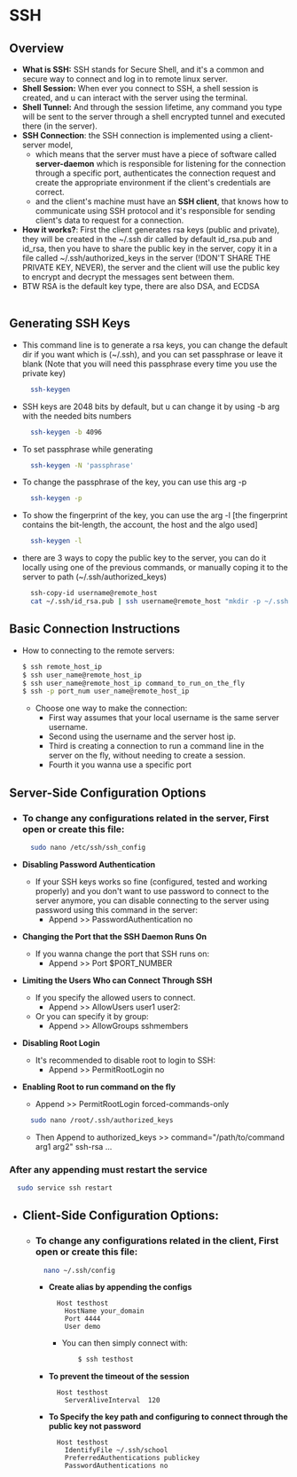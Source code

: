 # SSH

## Overview

- **What is SSH:** SSH stands for Secure Shell, and it's a common and secure way to connect and log in to remote linux server.
  <br/>
- **Shell Session:** When ever you connect to SSH, a shell session is created, and u can interact with the server using the terminal.
  <br/>
- **Shell Tunnel:** And through the session lifetime, any command you type will be sent to the server through a shell encrypted tunnel and executed there (in the server).
  <br/>
- **SSH Connection**: the SSH connection is implemented using a client-server model,
  - which means that the server must have a piece of software called **server-daemon** which is responsible for listening for the connection through a specific port, authenticates the connection request and create the appropriate environment if the client's credentials are correct.
  - and the client's machine must have an **SSH client**, that knows how to communicate using SSH protocol and it's responsible for sending client's data to request for a connection.
    <br/>
- **How it works?**: First the client generates rsa keys (public and private), they will be created in the ~/.ssh dir called by default id_rsa.pub and id_rsa, then you have to share the public key in the server, copy it in a file called ~/.ssh/authorized_keys in the server (!DON'T SHARE THE PRIVATE KEY, NEVER), the server and the client will use the public key to encrypt and decrypt the messages sent between them.
  <br/>
- BTW RSA is the default key type, there are also DSA, and ECDSA
  <br/>
  <br/>

## Generating SSH Keys

- This command line is to generate a rsa keys, you can change the default dir if you want which is (~/.ssh), and you can set passphrase or leave it blank (Note that you will need this passphrase every time you use the private key)

  ```bash
    ssh-keygen
  ```

- SSH keys are 2048 bits by default, but u can change it by using -b arg with the needed bits numbers

  ```bash
    ssh-keygen -b 4096
  ```

- To set passphrase while generating

  ```bash
    ssh-keygen -N 'passphrase'
  ```

- To change the passphrase of the key, you can use this arg -p

  ```bash
    ssh-keygen -p
  ```

- To show the fingerprint of the key, you can use the arg -l [the fingerprint contains the bit-length, the account, the host and the algo used]

  ```bash
    ssh-keygen -l
  ```

- there are 3 ways to copy the public key to the server, you can do it locally using one of the previous commands, or manually coping it to the server to path (~/.ssh/authorized_keys)
  ```bash
    ssh-copy-id username@remote_host
    cat ~/.ssh/id_rsa.pub | ssh username@remote_host "mkdir -p ~/.ssh && cat >> ~/.ssh/authorized_keys"
  ```

## Basic Connection Instructions

- How to connecting to the remote servers:
  ```bash
  $ ssh remote_host_ip
  $ ssh user_name@remote_host_ip
  $ ssh user_name@remote_host_ip command_to_run_on_the_fly
  $ ssh -p port_num user_name@remote_host_ip
  ```
  - Choose one way to make the connection:
    - First way assumes that your local username is the same server username.
    - Second using the username and the server host ip.
    - Third is creating a connection to run a command line in the server on the fly, without needing to create a session.
    - Fourth it you wanna use a specific port

## Server-Side Configuration Options

- ### To change any configurations related in the server, First open or create this file:

  ```bash
    sudo nano /etc/ssh/ssh_config
  ```

- **Disabling Password Authentication**
  - If your SSH keys works so fine (configured, tested and working properly) and you don't want to use password to connect to the server anymore, you can disable connecting to the server using password using this command in the server:
    - Append >> PasswordAuthentication no
- **Changing the Port that the SSH Daemon Runs On**

  - If you wanna change the port that SSH runs on:
    - Append >> Port $PORT_NUMBER

- **Limiting the Users Who can Connect Through SSH**

  - If you specify the allowed users to connect.
    - Append >> AllowUsers user1 user2:
  - Or you can specify it by group:
    - Append >> AllowGroups sshmembers

- **Disabling Root Login**
  - It's recommended to disable root to login to SSH:
    - Append >> PermitRootLogin no
- **Enabling Root to run command on the fly**

  - Append >> PermitRootLogin forced-commands-only

  ```bash
    sudo nano /root/.ssh/authorized_keys
  ```

  - Then Append to authorized_keys >> command="/path/to/command arg1 arg2" ssh-rsa ...

### After any appending must restart the service

```bash
  sudo service ssh restart
```

- ## Client-Side Configuration Options:

  - ### To change any configurations related in the client, First open or create this file:

    ```bash
      nano ~/.ssh/config
    ```

    - **Create alias by appending the configs**

      ```ssh
        Host testhost
          HostName your_domain
          Port 4444
          User demo
      ```

      - You can then simply connect with:
        ```bash
            $ ssh testhost
        ```

    - **To prevent the timeout of the session**

      ```ssh
        Host testhost
          ServerAliveInterval  120
      ```

    - **To Specify the key path and configuring to connect through the public key not password**

      ```ssh
        Host testhost
          IdentifyFile ~/.ssh/school
          PreferredAuthentications publickey
          PasswordAuthentications no
      ```
